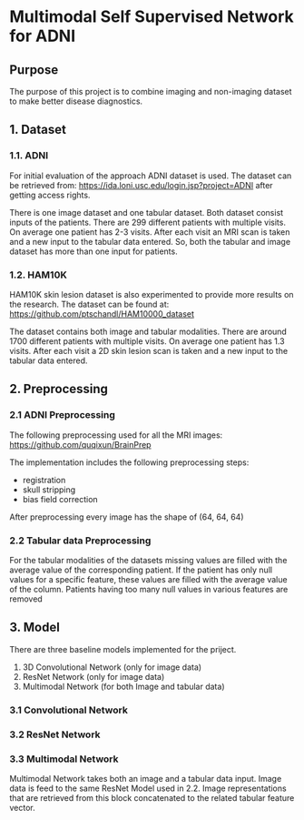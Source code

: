 # Multimodal Self Supervised Network for ADNI

## Purpose

The purpose of this project is to combine imaging and non-imaging dataset to make better disease diagnostics.

## 1. Dataset

### 1.1. ADNI

For initial evaluation of the approach ADNI dataset is used. The dataset can be retrieved from: https://ida.loni.usc.edu/login.jsp?project=ADNI after getting access rights.

There is one image dataset and one tabular dataset. Both dataset consist inputs of the patients. There are 299 different patients with multiple visits. On average one patient has 2-3 visits. After each visit an MRI scan is taken and a new input to the tabular data entered. So, both the tabular and image dataset has more than one input for patients.

### 1.2. HAM10K

HAM10K skin lesion dataset is also experimented to provide more results on the research. The dataset can be found at: https://github.com/ptschandl/HAM10000_dataset

The dataset contains both image and tabular modalities. There are around 1700 different patients with multiple visits. On average one patient has 1.3 visits. After each visit a 2D skin  lesion scan is taken and a new input to the tabular data entered.

## 2. Preprocessing

### 2.1 ADNI Preprocessing

The following preprocessing used for all the MRI images: https://github.com/quqixun/BrainPrep

The implementation includes the following preprocessing steps:

- registration
- skull stripping
- bias field correction

After preprocessing every image has the shape of (64, 64, 64)

### 2.2 Tabular data Preprocessing

For the tabular modalities of the datasets missing values are filled with the average value of the corresponding patient. 
If the patient has only null values for a specific feature, these values are filled with the average value of the column.
Patients having too many null values in various features are removed


## 3. Model

There are three baseline models implemented for the priject.

1. 3D Convolutional Network (only for image data)
2. ResNet Network (only for image data)
3. Multimodal Network (for both Image and tabular data)

### 3.1 Convolutional Network

### 3.2 ResNet Network

### 3.3 Multimodal Network

Multimodal Network takes both an image and a tabular data input. Image data is feed to the same ResNet Model used in 2.2. Image representations that are retrieved from this block concatenated to the related tabular feature vector.
